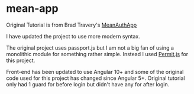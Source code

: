 # mean-app
Original Tutorial is from Brad Travery's [MeanAuthApp](https://github.com/bradtraversy/meanauthapp)

I have updated the project to use more modern syntax.

The original project uses passport.js but I am not a big fan of using a monolithic module for something rather simple.
Instead I used [Permit.js](https://github.com/ianstormtaylor/permit) for this project. 

Front-end has been updated to use Angular 10+ and some of the original code used for this project has changed since Angular 5+.
Original tutorial only had 1 guard for before login but didn't have any for after login. 